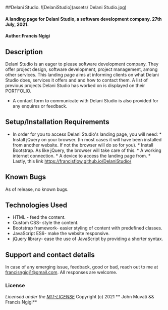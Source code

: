 ##Delani Studio.
![DelaniStudio](assets/ Delani Studio.jpg)
#### A landing page for Delani Studio, a software development company. 27th July, 2021.
#### Author:**Francis Ngigi**
## Description
Delani Studio is an eager to please software development company. They offer project design, software development, project management, among other services. This landing page aims at informing clients on what Delani Studio does, services it offers and and how to contact them. A list of previous projects Delani Studio has worked on is displayed on their PORTFOLIO.
* A contact form to communicate with Delani Studio is also provided for any enquires or feedback.
## Setup/Installation Requirements
* In order for you to access Delani Studio's landing page, you will need:
                     * Install jQuery on your browser. (In most cases it will have been installed from another website. If not the browser will do so for you).
                     * Install Bootstrap. As like jQuery, the browser will take care of this.
                     * A working internet connection.
                     * A device to access the landing page from.
                     * Lastly, this link https://francisflow.github.io/DelaniStudio/

## Known Bugs
As of release, no known bugs.
## Technologies Used
* HTML - feed the content.
* Custom CSS- style the content.
* Bootstrap framework- easier styling of content with predefined classes.
* JavaScript ES6- make the website responsive.
* jQuery library- ease the use of JavaScript by providing a shorter syntax.
## Support and contact details
In case of any emerging issue, feedback, good or bad, reach out to me at francisngigi1@gmail.com. All responses are welcome.
### License
*Licensed under the [MIT-LICENSE](LICENSE)*
Copyright (c) 2021 ** John Muvati && Francis Ngigi**

